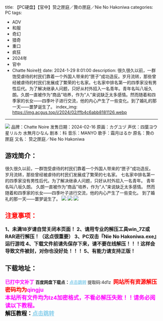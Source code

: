title: 【PC硬盘】【官中】贽之匣庭／贄の匣庭／Nie No Hakoniwa
categories: PC
tags:
- ADV
- 和服
- 奇幻
- 猎奇
- 重口
- 疯狂
- 2024年
- 官中
- Chatte Noire社
date: 2024-1-29 8:01:00
description: 很久很久以前，一群饱受虐待的村民们靠着一个外国人带来的“匣子”成功造反。岁月流转，那些曾经被虐待的村民们发展成了繁荣的七名家。七名家中排名第一的四季家没有男性后代。为了解决继承人问题，只好从村外招入一名青年。青年名叫八坂久朗。久朗一直被作为“商品”培养，作为“人”来说缺乏太多感情。然而随着和四季家的长女——四季叶子进行交流，他的内心产生了一些变化。到了婚礼的那一天——噩梦诞生了。
index_img: https://img.acgus.top/i/2024/02/ffb4c6abb8181126.webp
---
![](https://img.acgus.top/i/2024/02/ffb4c6abb8181126.webp)
品牌：Chatte Noire
发售日期：2024-02-16
原画：カグユヅ
声优：四葉ヨウ 星リルカ 水無月ひなん
剧本：科
音乐：MANYO
歌手：霜月はるか
原名：贄の匣庭
又名： 贽之匣庭／Nie No Hakoniwa

## 游戏简介：
很久很久以前，一群饱受虐待的村民们靠着一个外国人带来的“匣子”成功造反。
岁月流转，那些曾经被虐待的村民们发展成了繁荣的七名家。
七名家中排名第一的四季家没有男性后代。为了解决继承人问题，只好从村外招入一名青年。
青年名叫八坂久朗。
久朗一直被作为“商品”培养，作为“人”来说缺乏太多感情。
然而随着和四季家的长女——四季叶子进行交流，他的内心产生了一些变化。
到了婚礼的那一天——噩梦诞生了。
![](https://img.acgus.top/i/2024/02/6e084e4d02181135.webp)
![](https://img.acgus.top/i/2024/02/6e16600319181132.webp)
![](https://img.acgus.top/i/2024/02/73ebeae85a181129.webp)




## <font color=#FF0000 >注意事项：</font>
<font size=3><b>1、未满18岁请自觉关闭本页面！
2、请用专业的解压工具win_7Z或RAR进行解压！（这点很重要）
3、PC双击『Nie No Hakoniwa.exe』运行游戏
4、下载文件前请先保存下来，请不要在线解压！！！这样会导致文件被封，对你也没好处！！！
5、有能力请支持正版！</b></font>

## 下载地址：
<font color=#FF00FF size=3><b>已打中文补丁</b></font>
<b>百度网盘下载点：</b><a href="https://pan.baidu.com/s/1UAOD3yFrSj926MIqUcGc0w?pwd=4d1z" style="color: #87CEEB;"><b>点击跳转</b></a> 提取码:4d1z
<a style="padding: 0" href="https://post.qingju.org/AD/"><img style="max-width:100%" src="https://img.acgus.top/i/2024/07/478f689b8021d8d499ab43d21acf137a.gif" alt=""></a>
<b><font color=#FF0000 size=4>网站所有资源解压密码均为</b></font><b><font color=#FF00FF size=4>qingju</font><font color=#FF0000 ></font></b><br><b><font color=#FF00FF size=4>本站所有文件均为lz4加密格式，不看必解压失败！！请务必阅读以下教程。</b></font><br><b><font color=#000 size=4>解压教程：</b><a href="https://post.qingju.org/tutorial/000/" style="color: #87CEEB;"><b>点击跳转</b></a>